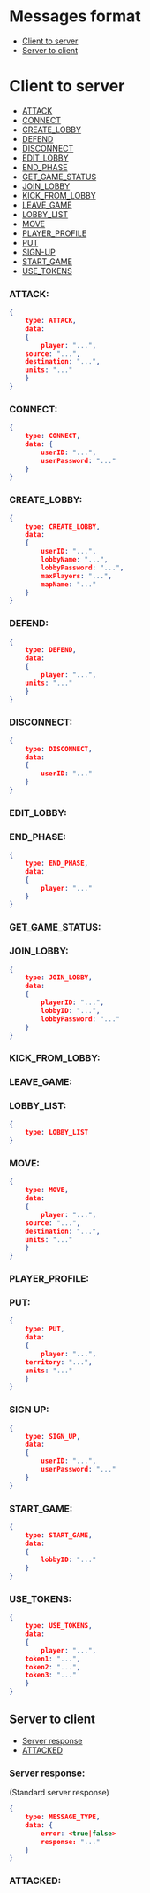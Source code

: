 # Messages format

* [Client to server](#client-to-server)
* [Server to client](#server-to-client)


# Client to server

* [ATTACK](#attack)
* [CONNECT](#connect)
* [CREATE_LOBBY](#create_lobby)
* [DEFEND](#defend)
* [DISCONNECT](#disconnect)
* [EDIT_LOBBY](#edit_lobby)
* [END_PHASE](#end_phase)
* [GET_GAME_STATUS](#get_game_status)
* [JOIN_LOBBY](#join_lobby)
* [KICK_FROM_LOBBY](#kick_from_lobby)
* [LEAVE_GAME](#leave_game)
* [LOBBY_LIST](#lobby_list)
* [MOVE](#move)
* [PLAYER_PROFILE](#player_profile)
* [PUT](#put)
* [SIGN-UP](#sign-up)
* [START_GAME](#start_game)
* [USE_TOKENS](#use_tokens)

### ATTACK:
```json
{
    type: ATTACK,
    data:
    {
        player: "...",
	source: "...",
	destination: "...",
	units: "..."
    }
}
```
### CONNECT:
```json
{
    type: CONNECT,
    data: {
        userID: "...",
        userPassword: "..."
    }
}
```
### CREATE_LOBBY:
```json
{
    type: CREATE_LOBBY,
    data:
    {
        userID: "...",
        lobbyName: "...",
        lobbyPassword: "...",
        maxPlayers: "...",
        mapName: "..."
    }
}
```

### DEFEND:
```json
{
    type: DEFEND,
    data:
    {
        player: "...",
	units: "..."
    }
}
```

### DISCONNECT:
```json
{
    type: DISCONNECT,
    data:
    {
        userID: "..."
    }
}
```

### EDIT_LOBBY:

### END_PHASE:
```json
{
    type: END_PHASE,
    data:
    {
        player: "..."
    }
}
```

### GET_GAME_STATUS:

### JOIN_LOBBY:
```json
{
    type: JOIN_LOBBY,
    data:
    {
        playerID: "...",
        lobbyID: "...",
        lobbyPassword: "..."
    }
}
```

### KICK_FROM_LOBBY:

### LEAVE_GAME:

### LOBBY_LIST:
```json
{
    type: LOBBY_LIST
}
```

### MOVE:
```json
{
    type: MOVE,
    data:
    {
        player: "...",
	source: "...",
	destination: "...",
	units: "..."
    }
}
```

### PLAYER_PROFILE:

### PUT:
```json
{
    type: PUT,
    data:
    {
        player: "...",
	territory: "...",
	units: "..."
    }
}
```

### SIGN UP:
```json
{
    type: SIGN_UP,
    data:
    {
        userID: "...",
        userPassword: "..."
    }
}
```

### START_GAME:
```json
{
    type: START_GAME,
    data:
    {
        lobbyID: "..."
    }
}
```

### USE_TOKENS:
```json
{
    type: USE_TOKENS,
    data:
    {
        player: "...",
	token1: "...",
	token2: "...",
	token3: "..."
    }
}
```




## Server to client
* [Server response](#server-response)
* [ATTACKED](#attacked)

### Server response:
(Standard server response)
```json
{
    type: MESSAGE_TYPE,
    data: {
        error: <true|false>
        response: "..."
    }
}
```

### ATTACKED: